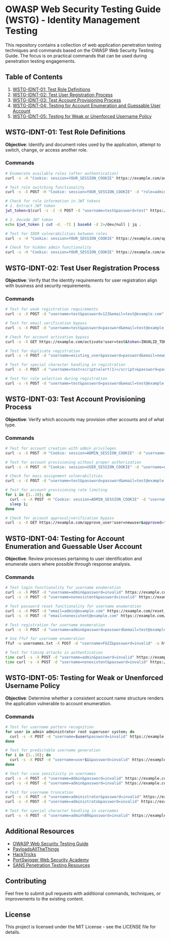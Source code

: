 # OWASP Web Security Testing Guide (WSTG) - Identity Management Testing

This repository contains a collection of web application penetration testing techniques and commands based on the OWASP Web Security Testing Guide. The focus is on practical commands that can be used during penetration testing engagements.

## Table of Contents

1. [WSTG-IDNT-01: Test Role Definitions](#wstg-idnt-01-test-role-definitions)
2. [WSTG-IDNT-02: Test User Registration Process](#wstg-idnt-02-test-user-registration-process)
3. [WSTG-IDNT-03: Test Account Provisioning Process](#wstg-idnt-03-test-account-provisioning-process)
4. [WSTG-IDNT-04: Testing for Account Enumeration and Guessable User Account](#wstg-idnt-04-testing-for-account-enumeration-and-guessable-user-account)
5. [WSTG-IDNT-05: Testing for Weak or Unenforced Username Policy](#wstg-idnt-05-testing-for-weak-or-unenforced-username-policy)

## WSTG-IDNT-01: Test Role Definitions

**Objective**: Identify and document roles used by the application, attempt to switch, change, or access another role.

### Commands

```bash
# Enumerate available roles (after authentication)
curl -s -H "Cookie: session=YOUR_SESSION_COOKIE" https://example.com/admin | grep -i "role\|permission\|access"

# Test role switching functionality
curl -s -X POST -H "Cookie: session=YOUR_SESSION_COOKIE" -d "role=admin" https://example.com/switch_role

# Check for role information in JWT tokens
# 1. Extract JWT token
jwt_token=$(curl -s -I -X POST -d "username=test&password=test" https://example.com/login | grep -i "authorization\|set-cookie" | grep -o "eyJ.*")

# 2. Decode JWT token
echo $jwt_token | cut -d. -f2 | base64 -d 2>/dev/null | jq .

# Test for IDOR vulnerabilities between roles
curl -s -H "Cookie: session=YOUR_SESSION_COOKIE" https://example.com/api/users/123

# Check for hidden admin functionality
curl -s -H "Cookie: session=YOUR_SESSION_COOKIE" https://example.com/admin
```

## WSTG-IDNT-02: Test User Registration Process

**Objective**: Verify that the identity requirements for user registration align with business and security requirements.

### Commands

```bash
# Test for weak registration requirements
curl -s -X POST -d "username=test&password=123&email=test@example.com" https://example.com/register

# Test for email verification bypass
curl -s -X POST -d "username=test&password=password&email=test@example.com&email_verified=true" https://example.com/register

# Check for account activation bypass
curl -s -X GET https://example.com/activate?user=test&token=INVALID_TOKEN

# Test for duplicate registration
curl -s -X POST -d "username=existing_user&password=password&email=new@example.com" https://example.com/register

# Test for special character handling in registration
curl -s -X POST -d "username=test<script>alert(1)</script>&password=password&email=test@example.com" https://example.com/register

# Test for role selection during registration
curl -s -X POST -d "username=test&password=password&email=test@example.com&role=admin" https://example.com/register
```

## WSTG-IDNT-03: Test Account Provisioning Process

**Objective**: Verify which accounts may provision other accounts and of what type.

### Commands

```bash
# Test for account creation with admin privileges
curl -s -X POST -H "Cookie: session=ADMIN_SESSION_COOKIE" -d "username=newuser&password=password&email=new@example.com&role=admin" https://example.com/admin/create_user

# Test for account provisioning without proper authorization
curl -s -X POST -H "Cookie: session=USER_SESSION_COOKIE" -d "username=newuser&password=password&email=new@example.com" https://example.com/admin/create_user

# Check for mass assignment vulnerabilities
curl -s -X POST -d "username=test&password=password&email=test@example.com&is_admin=true" https://example.com/register

# Test for account provisioning rate limiting
for i in {1..10}; do
  curl -s -X POST -H "Cookie: session=ADMIN_SESSION_COOKIE" -d "username=user$i&password=password&email=user$i@example.com" https://example.com/admin/create_user;
  sleep 1;
done

# Check for account approval/verification bypass
curl -s -X GET https://example.com/approve_user?user=newuser&approved=true
```

## WSTG-IDNT-04: Testing for Account Enumeration and Guessable User Account

**Objective**: Review processes pertaining to user identification and enumerate users where possible through response analysis.

### Commands

```bash
# Test login functionality for username enumeration
curl -s -X POST -d "username=admin&password=invalid" https://example.com/login | grep -i "password\|invalid\|incorrect"
curl -s -X POST -d "username=nonexistent&password=invalid" https://example.com/login | grep -i "user\|found\|exist"

# Test password reset functionality for username enumeration
curl -s -X POST -d "email=admin@example.com" https://example.com/reset_password | grep -i "sent\|email\|reset"
curl -s -X POST -d "email=nonexistent@example.com" https://example.com/reset_password | grep -i "not\|found\|exist"

# Test registration for username enumeration
curl -s -X POST -d "username=admin&password=password&email=test@example.com" https://example.com/register | grep -i "taken\|exists\|already"

# Use ffuf for username enumeration
ffuf -w usernames.txt -X POST -d "username=FUZZ&password=invalid" -u https://example.com/login -mr "Invalid password"

# Test for timing attacks in authentication
time curl -s -X POST -d "username=admin&password=invalid" https://example.com/login
time curl -s -X POST -d "username=nonexistent&password=invalid" https://example.com/login
```

## WSTG-IDNT-05: Testing for Weak or Unenforced Username Policy

**Objective**: Determine whether a consistent account name structure renders the application vulnerable to account enumeration.

### Commands

```bash
# Test for username pattern recognition
for user in admin administrator root superuser system; do
  curl -s -X POST -d "username=$user&password=invalid" https://example.com/login | grep -i "password\|invalid\|incorrect";
done

# Test for predictable username generation
for i in {1..10}; do
  curl -s -X POST -d "username=user$i&password=invalid" https://example.com/login | grep -i "password\|invalid\|incorrect";
done

# Test for case sensitivity in usernames
curl -s -X POST -d "username=Admin&password=invalid" https://example.com/login | grep -i "password\|invalid\|incorrect"
curl -s -X POST -d "username=admin&password=invalid" https://example.com/login | grep -i "password\|invalid\|incorrect"

# Test for username truncation
curl -s -X POST -d "username=administrator&password=invalid" https://example.com/login | grep -i "password\|invalid\|incorrect"
curl -s -X POST -d "username=administrato&password=invalid" https://example.com/login | grep -i "password\|invalid\|incorrect"

# Test for special character handling in usernames
curl -s -X POST -d "username=admin%00&password=invalid" https://example.com/login | grep -i "password\|invalid\|incorrect"
```

## Additional Resources

- [OWASP Web Security Testing Guide](https://owasp.org/www-project-web-security-testing-guide/)
- [PayloadsAllTheThings](https://github.com/swisskyrepo/PayloadsAllTheThings)
- [HackTricks](https://book.hacktricks.xyz/)
- [PortSwigger Web Security Academy](https://portswigger.net/web-security)
- [SANS Penetration Testing Resources](https://www.sans.org/blog/pen-test-poster-white-board/)

## Contributing

Feel free to submit pull requests with additional commands, techniques, or improvements to the existing content.

## License

This project is licensed under the MIT License - see the LICENSE file for details.
